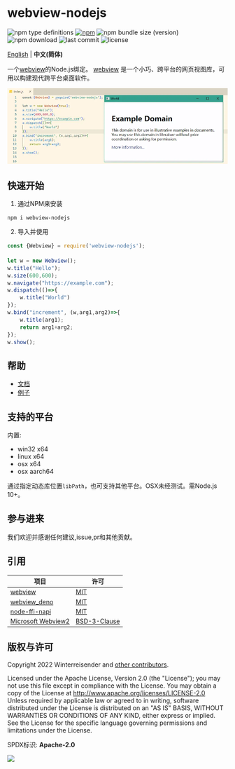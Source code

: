 # webview-nodejs

![npm type definitions](https://img.shields.io/npm/types/webview-nodejs?label=%20&logo=typescript&logoColor=white)
[![npm](https://img.shields.io/npm/v/webview-nodejs)](https://www.npmjs.com/package/webview-nodejs) ![npm bundle size (version)](https://img.shields.io/bundlephobia/min/webview-nodejs/latest?label=体积) ![npm download](https://img.shields.io/npm/dt/webview-nodejs?label=下载次数)
![last commit](https://img.shields.io/github/last-commit/Winterreisender/webviewko?label=上次提交)
![license](https://img.shields.io/github/license/Winterreisender/webviewko?color=3DA639&label=许可)

[English](../README.md) | **中文(简体)**

一个[webview](https://github.com/webview/webview)的Node.js绑定。 [webview](https://github.com/webview/webview) 是一个小巧、跨平台的网页视图库，可用以构建现代跨平台桌面软件。

![](screenshot/screenshot.webp)

## 快速开始

1. 通过NPM来安装
```shell
npm i webview-nodejs
```
2. 导入并使用
```js
const {Webview} = require('webview-nodejs');

let w = new Webview();
w.title("Hello");
w.size(600,600);
w.navigate("https://example.com");
w.dispatch(()=>{
    w.title("World")
});
w.bind("increment", (w,arg1,arg2)=>{
    w.title(arg1);
    return arg1+arg2;
});
w.show();
```

## 帮助

- [文档](https://winterreisender.github.io/webview-nodejs/tsdoc/index.html)
- [例子](test/)

## 支持的平台

内置:

- win32 x64
- linux x64
- osx x64
- osx aarch64

通过指定动态库位置`libPath`，也可支持其他平台。OSX未经测试。需Node.js 10+。

## 参与进来

我们欢迎并感谢任何建议,issue,pr和其他贡献。

## 引用

| 项目 | 许可 |
|---|---|
| [webview](https://github.com/webview/webview)                                | [MIT](https://github.com/webview/webview/blob/master/LICENSE)                |
| [webview_deno](https://github.com/webview/webview_deno)                      | [MIT](https://github.com/webview/webview_deno/blob/master/LICENSE)           |
| [node-ffi-napi](https://github.com/node-ffi-napi/node-ffi-napi)              | [MIT](https://github.com/node-ffi-napi/node-ffi-napi/blob/master/LICENSE)    |
| [Microsoft Webview2](https://www.nuget.org/packages/Microsoft.Web.WebView2/) | [BSD-3-Clause](https://www.nuget.org/packages/Microsoft.Web.WebView2/1.0.1245.22/License)     |


## 版权与许可

Copyright 2022 Winterreisender and [other contributors](https://github.com/Winterreisender/webview-nodejs/graphs/contributors).

Licensed under the Apache License, Version 2.0 (the "License"); you may not use this file except in compliance with the License. You may obtain a copy of the License at http://www.apache.org/licenses/LICENSE-2.0  
Unless required by applicable law or agreed to in writing, software distributed under the License is distributed on an "AS IS" BASIS, WITHOUT WARRANTIES OR CONDITIONS OF ANY KIND, either express or implied.  
See the License for the specific language governing permissions and limitations under the License.

SPDX标识: **Apache-2.0**

<img src="https://opensource.org/sites/default/files/public/OSIApproved.svg" width="100" />

